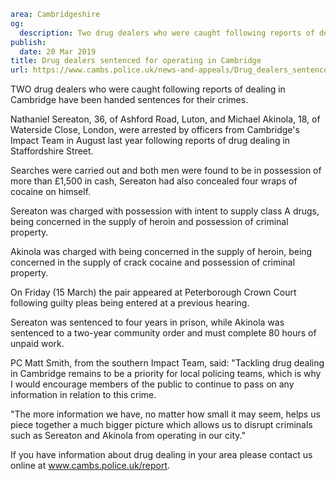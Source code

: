 ```yaml
area: Cambridgeshire
og:
  description: Two drug dealers who were caught following reports of dealing in Cambridge have been handed sentences for their crimes.
publish:
  date: 20 Mar 2019
title: Drug dealers sentenced for operating in Cambridge
url: https://www.cambs.police.uk/news-and-appeals/Drug_dealers_sentenced_Cambridge
```

TWO drug dealers who were caught following reports of dealing in Cambridge have been handed sentences for their crimes.

Nathaniel Sereaton, 36, of Ashford Road, Luton, and Michael Akinola, 18, of Waterside Close, London, were arrested by officers from Cambridge's Impact Team in August last year following reports of drug dealing in Staffordshire Street.

Searches were carried out and both men were found to be in possession of more than £1,500 in cash, Sereaton had also concealed four wraps of cocaine on himself.

Sereaton was charged with possession with intent to supply class A drugs, being concerned in the supply of heroin and possession of criminal property.

Akinola was charged with being concerned in the supply of heroin, being concerned in the supply of crack cocaine and possession of criminal property.

On Friday (15 March) the pair appeared at Peterborough Crown Court following guilty pleas being entered at a previous hearing.

Sereaton was sentenced to four years in prison, while Akinola was sentenced to a two-year community order and must complete 80 hours of unpaid work.

PC Matt Smith, from the southern Impact Team, said: "Tackling drug dealing in Cambridge remains to be a priority for local policing teams, which is why I would encourage members of the public to continue to pass on any information in relation to this crime.

"The more information we have, no matter how small it may seem, helps us piece together a much bigger picture which allows us to disrupt criminals such as Sereaton and Akinola from operating in our city."

If you have information about drug dealing in your area please contact us online at www.cambs.police.uk/report.
